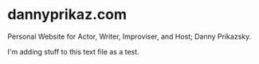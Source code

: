 # dannyprikaz.com
Personal Website for Actor, Writer, Improviser, and Host; Danny Prikazsky.

I'm adding stuff to this text file as a test.
